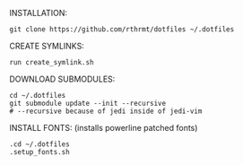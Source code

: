 INSTALLATION:

    git clone https://github.com/rthrmt/dotfiles ~/.dotfiles

CREATE SYMLINKS:

    run create_symlink.sh

DOWNLOAD SUBMODULES:

    cd ~/.dotfiles
    git submodule update --init --recursive
    # --recursive because of jedi inside of jedi-vim

INSTALL FONTS:
(installs powerline patched fonts)

    .cd ~/.dotfiles
    .setup_fonts.sh
